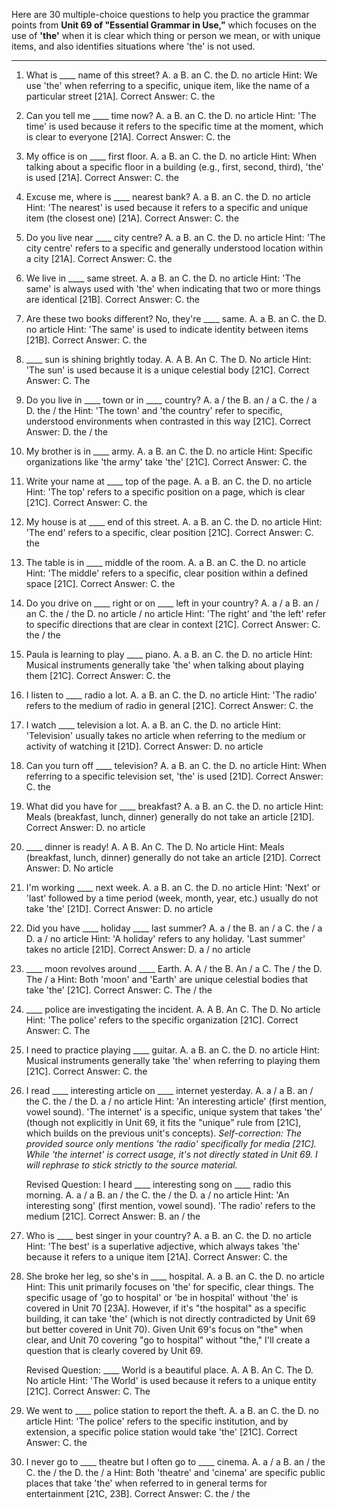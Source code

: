 Here are 30 multiple-choice questions to help you practice the grammar points from **Unit 69 of "Essential Grammar in Use,"** which focuses on the use of **'the'** when it is clear which thing or person we mean, or with unique items, and also identifies situations where 'the' is not used.

***

1.  What is ____ name of this street?
    A. a B. an C. the D. no article
    Hint: We use 'the' when referring to a specific, unique item, like the name of a particular street [21A].
    Correct Answer: C. the

2.  Can you tell me ____ time now?
    A. a B. an C. the D. no article
    Hint: 'The time' is used because it refers to the specific time at the moment, which is clear to everyone [21A].
    Correct Answer: C. the

3.  My office is on ____ first floor.
    A. a B. an C. the D. no article
    Hint: When talking about a specific floor in a building (e.g., first, second, third), 'the' is used [21A].
    Correct Answer: C. the

4.  Excuse me, where is ____ nearest bank?
    A. a B. an C. the D. no article
    Hint: 'The nearest' is used because it refers to a specific and unique item (the closest one) [21A].
    Correct Answer: C. the

5.  Do you live near ____ city centre?
    A. a B. an C. the D. no article
    Hint: 'The city centre' refers to a specific and generally understood location within a city [21A].
    Correct Answer: C. the

6.  We live in ____ same street.
    A. a B. an C. the D. no article
    Hint: 'The same' is always used with 'the' when indicating that two or more things are identical [21B].
    Correct Answer: C. the

7.  Are these two books different? No, they're ____ same.
    A. a B. an C. the D. no article
    Hint: 'The same' is used to indicate identity between items [21B].
    Correct Answer: C. the

8.  ____ sun is shining brightly today.
    A. A B. An C. The D. No article
    Hint: 'The sun' is used because it is a unique celestial body [21C].
    Correct Answer: C. The

9.  Do you live in ____ town or in ____ country?
    A. a / the B. an / a C. the / a D. the / the
    Hint: 'The town' and 'the country' refer to specific, understood environments when contrasted in this way [21C].
    Correct Answer: D. the / the

10. My brother is in ____ army.
    A. a B. an C. the D. no article
    Hint: Specific organizations like 'the army' take 'the' [21C].
    Correct Answer: C. the

11. Write your name at ____ top of the page.
    A. a B. an C. the D. no article
    Hint: 'The top' refers to a specific position on a page, which is clear [21C].
    Correct Answer: C. the

12. My house is at ____ end of this street.
    A. a B. an C. the D. no article
    Hint: 'The end' refers to a specific, clear position [21C].
    Correct Answer: C. the

13. The table is in ____ middle of the room.
    A. a B. an C. the D. no article
    Hint: 'The middle' refers to a specific, clear position within a defined space [21C].
    Correct Answer: C. the

14. Do you drive on ____ right or on ____ left in your country?
    A. a / a B. an / an C. the / the D. no article / no article
    Hint: 'The right' and 'the left' refer to specific directions that are clear in context [21C].
    Correct Answer: C. the / the

15. Paula is learning to play ____ piano.
    A. a B. an C. the D. no article
    Hint: Musical instruments generally take 'the' when talking about playing them [21C].
    Correct Answer: C. the

16. I listen to ____ radio a lot.
    A. a B. an C. the D. no article
    Hint: 'The radio' refers to the medium of radio in general [21C].
    Correct Answer: C. the

17. I watch ____ television a lot.
    A. a B. an C. the D. no article
    Hint: 'Television' usually takes no article when referring to the medium or activity of watching it [21D].
    Correct Answer: D. no article

18. Can you turn off ____ television?
    A. a B. an C. the D. no article
    Hint: When referring to a specific television set, 'the' is used [21D].
    Correct Answer: C. the

19. What did you have for ____ breakfast?
    A. a B. an C. the D. no article
    Hint: Meals (breakfast, lunch, dinner) generally do not take an article [21D].
    Correct Answer: D. no article

20. ____ dinner is ready!
    A. A B. An C. The D. No article
    Hint: Meals (breakfast, lunch, dinner) generally do not take an article [21D].
    Correct Answer: D. No article

21. I'm working ____ next week.
    A. a B. an C. the D. no article
    Hint: 'Next' or 'last' followed by a time period (week, month, year, etc.) usually do not take 'the' [21D].
    Correct Answer: D. no article

22. Did you have ____ holiday ____ last summer?
    A. a / the B. an / a C. the / a D. a / no article
    Hint: 'A holiday' refers to any holiday. 'Last summer' takes no article [21D].
    Correct Answer: D. a / no article

23. ____ moon revolves around ____ Earth.
    A. A / the B. An / a C. The / the D. The / a
    Hint: Both 'moon' and 'Earth' are unique celestial bodies that take 'the' [21C].
    Correct Answer: C. The / the

24. ____ police are investigating the incident.
    A. A B. An C. The D. No article
    Hint: 'The police' refers to the specific organization [21C].
    Correct Answer: C. The

25. I need to practice playing ____ guitar.
    A. a B. an C. the D. no article
    Hint: Musical instruments generally take 'the' when referring to playing them [21C].
    Correct Answer: C. the

26. I read ____ interesting article on ____ internet yesterday.
    A. a / a B. an / the C. the / the D. a / no article
    Hint: 'An interesting article' (first mention, vowel sound). 'The internet' is a specific, unique system that takes 'the' (though not explicitly in Unit 69, it fits the "unique" rule from [21C], which builds on the previous unit's concepts). *Self-correction: The provided source only mentions 'the radio' specifically for media [21C]. While 'the internet' is correct usage, it's not directly stated in Unit 69. I will rephrase to stick strictly to the source material.*

    Revised Question: I heard ____ interesting song on ____ radio this morning.
    A. a / a B. an / the C. the / the D. a / no article
    Hint: 'An interesting song' (first mention, vowel sound). 'The radio' refers to the medium [21C].
    Correct Answer: B. an / the

27. Who is ____ best singer in your country?
    A. a B. an C. the D. no article
    Hint: 'The best' is a superlative adjective, which always takes 'the' because it refers to a unique item [21A].
    Correct Answer: C. the

28. She broke her leg, so she's in ____ hospital.
    A. a B. an C. the D. no article
    Hint: This unit primarily focuses on 'the' for specific, clear things. The specific usage of 'go to hospital' or 'be in hospital' without 'the' is covered in Unit 70 [23A]. However, if it's "the hospital" as a specific building, it can take 'the' (which is not directly contradicted by Unit 69 but better covered in Unit 70). Given Unit 69's focus on "the" when clear, and Unit 70 covering "go to hospital" without "the," I'll create a question that is clearly covered by Unit 69.

    Revised Question: ____ World is a beautiful place.
    A. A B. An C. The D. No article
    Hint: 'The World' is used because it refers to a unique entity [21C].
    Correct Answer: C. The

29. We went to ____ police station to report the theft.
    A. a B. an C. the D. no article
    Hint: 'The police' refers to the specific institution, and by extension, a specific police station would take 'the' [21C].
    Correct Answer: C. the

30. I never go to ____ theatre but I often go to ____ cinema.
    A. a / a B. an / the C. the / the D. the / a
    Hint: Both 'theatre' and 'cinema' are specific public places that take 'the' when referred to in general terms for entertainment [21C, 23B].
    Correct Answer: C. the / the